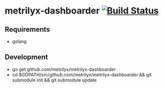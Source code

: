 # metrilyx-dashboarder [![Build Status](https://travis-ci.org/metrilyx/metrilyx-dashboarder.svg?branch=master)](https://travis-ci.org/metrilyx/metrilyx-dashboarder)

Requirements
------------
- golang

Development
-----------

- go get github.com/metrilyx/metrilyx-dashboarder
- cd $GOPATH/src/github.com/metrilyx/metrilyx-dashboarder && git submodule init && git submodule update
